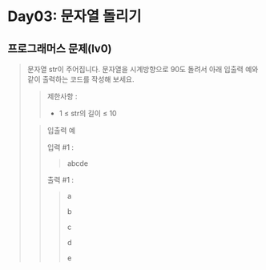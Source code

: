 # Day03: 문자열 돌리기
## 프로그래머스 문제(lv0)
> 문자열 str이 주어집니다.
문자열을 시계방향으로 90도 돌려서 아래 입출력 예와 같이 출력하는 코드를 작성해 보세요.
>
>  >제한사항 :
> >
> > - 1 ≤ str의 길이 ≤ 10
>
> > 입출력 예
> >
> > 입력 #1 :
> > > abcde
> >
> > 출력 #1 :
> > > a
> > >
> > > b
> > >
> > > c
> > > 
> > > d
> > > 
> > > e